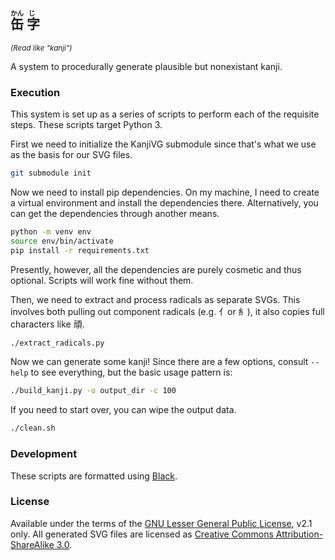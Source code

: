 ## <ruby>缶<rp>(</rp><rt>かん</rt><rp>)</rp> 字<rp>(</rp><rt>じ</rt><rp>)</rp></ruby>
<small><em>(Read like "kanji")</em></small>

A system to procedurally generate plausible but nonexistant kanji.

### Execution

This system is set up as a series of scripts to perform each of the requisite steps. These scripts target Python 3.

First we need to initialize the KanjiVG submodule since that's what we use as the basis for our SVG files.

```sh
git submodule init
```

Now we need to install pip dependencies. On my machine, I need to create a virtual environment and install the dependencies there. Alternatively, you can get the dependencies through another means.

```sh
python -m venv env
source env/bin/activate
pip install -r requirements.txt
```

Presently, however, all the dependencies are purely cosmetic and thus optional. Scripts will work fine without them.

Then, we need to extract and process radicals as separate SVGs. This involves both pulling out component radicals (e.g. 亻or 糹), it also copies full characters like 頑.

```sh
./extract_radicals.py
```

Now we can generate some kanji! Since there are a few options, consult `--help` to see everything, but the basic usage pattern is:

```sh
./build_kanji.py -o output_dir -c 100
```

If you need to start over, you can wipe the output data.

```sh
./clean.sh
```

### Development

These scripts are formatted using [Black](https://github.com/psf/black).

### License

Available under the terms of the [GNU Lesser General Public License](LICENSE.md), v2.1 only. All generated SVG files are licensed as [Creative Commons Attribution-ShareAlike 3.0](https://creativecommons.org/licenses/by-sa/3.0/).
